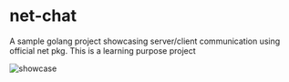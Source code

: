 # net-chat
A sample golang project showcasing server/client communication using official net pkg. This is a learning purpose project


![showcase](https://github.com/3santree/net-chat/assets/37735352/2e48ceb5-1414-44c8-89a4-32150aaa9c68)
